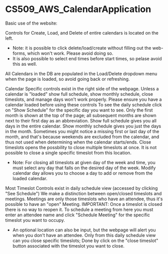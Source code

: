 # CS509_AWS_CalendarApplication

Basic use of the website:

Controls for Create, Load, and Delete of entire calendars is located on the left. 
- Note: it is possible to click delete/load/create without filling out the web-forms, which won't work. Please avoid doing so.
- It is also possible to select end times before start times, so pelase avoid this as well.

All Calendars in the DB are populated in the Load/Delete dropdown menu when the page is loaded, so avoid going back or refreshing.

Calendar Specific controls exist in the right side of the webpage.
Unless a calendar is "loaded" show full schedule, show monthly schedule, close timeslots, and manage days won't work properly. Please ensure you have a calendar loaded before using these controls
To see the daily schedule click on "Show Schedule" for the specific day you want to see.
Only the first month is shown at the top of the page; all subsequent months are shown next to their first day as an abbreviation.
Show full schedule gives you all days in the entire calendar.
Show monthly schedule gives you just the days in the month. Sometimes you might notice a missing first or last day of the month, and that's because weekends are excluded from the calendar, and thus not used when determining when the calendar starts/ends.
Close timeslots opens the possbility to close multiple timeslots at once. It is not possible to close a single specific timeslot from this location.
- Note: For closing all timeslots at given day of the week and time, you must select any day that falls on the desired day of the week.
Modify calendar day allows you to choose a day to add or remove from the loaded calendar.

Most Timeslot Controls exist in daily schedule view (accessed by clicking "See Schedule")
We make a distinction between open/closed timeslots and meetings. Meetings are only those timeslots who have an attendee, thus it's possible to have an "open" Meeting.
IMPORTANT: Once a timeslot is closed there is no way to reopen it.
To schedule a meeting from here you must enter an attendee name and click "Schedule Meeting" for the specific timeslot you want to occupy.
- An optional location can also be input, but the webpage will alert you when you don't have an attendee.
Only from this daily schedule view can you close specific timeslots; Done by click on the "close timeslot" button associated with the timeslot you want to close.
